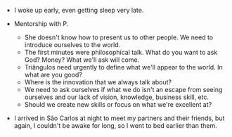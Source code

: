 - I woke up early, even getting sleep very late.

- Mentorship with P.

  - She doesn't know how to present us to other people. We need to introduce ourselves to the world.
  - The first minutes were philosophical talk. What do you want to ask God? Money? What we'll ask will come.
  - Triângulos need urgently to define what we'll appear to the world. In what are you good?
  - Where is the innovation that we always talk about?
  - We need to ask ourselves if what we do isn't an escape from seeing ourselves and our lack of vision, knowledge, business skill, etc.
  - Should we create new skills or focus on what we're excellent at?

- I arrived in São Carlos at night to meet my partners and their friends, but again, I couldn't be awake for long, so I went to bed earlier than them.
